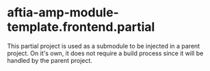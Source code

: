 # aftia-amp-module-template.frontend.partial

This partial project is used as a submodule to be injected in a parent project. On it's own, it does not require a build process since it will be handled by the parent project.
